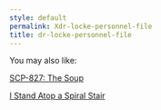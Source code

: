 ```yaml
---
style: default
permalink: Xdr-locke-personnel-file
title: dr-locke-personnel-file
---
```

You may also like:

[SCP-827: The Soup](http://scp-wiki.net/scp-827)

[I Stand Atop a Spiral Stair](http://scp-wiki.net/i-stand-atop-a-spiral-stair)
